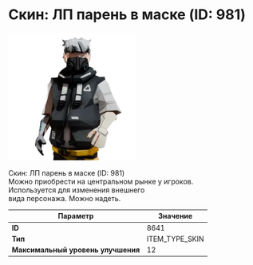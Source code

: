 # Скин: ЛП парень в маске (ID: 981)

![Item Image](../img/8641.webp?raw=true)

Скин: ЛП парень в маске (ID: 981)<br>Можно приобрести на центральном рынке у игроков.<br>Используется для изменения внешнего<br>вида персонажа. Можно надеть.


| Параметр | Значение |
|----------|----------|
| **ID** | 8641 |
| **Тип** | ITEM_TYPE_SKIN |
| **Максимальный уровень улучшения** | 12 |

